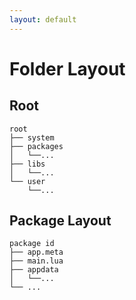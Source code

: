 ```yaml
---
layout: default
---
```


# Folder Layout

## Root

```
root
├── system
├── packages
│   └──...
├── libs
│   └──...
└── user
    └──...
```

## Package Layout

```
package id
├── app.meta
├── main.lua
├── appdata
│   └──...
└── ...
```
